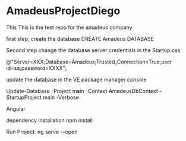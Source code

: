 # AmadeusProjectDiego
This This is the test repo for the amadeus company.

first step, create the database
CREATE Amadeus DATABASE

Second step change the database server credentials in the Startup.css

@"Server=XXX;Database=Amadeus;Trusted_Connection=True;user id=sa;password=XXXX";

update the database in the VE package manager console

Update-Database -Project main -Context AmadeusDbContext -StartupProject main -Verbose


Angular

dependency installation
npm install

Run Project:
ng serve  --open

